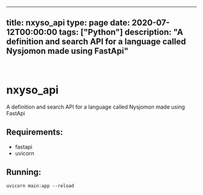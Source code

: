 
---
title: nxyso_api
type: page
date: 2020-07-12T00:00:00
tags: ["Python"]
description: "A definition and search API for a language called Nysjomon made using FastApi"
---


<br>

# nxyso_api
A definition and search API for a language called Nysjomon made using FastApi

## Requirements: 
- fastapi
- uvicorn

## Running:
`uvicorn main:app --reload`
